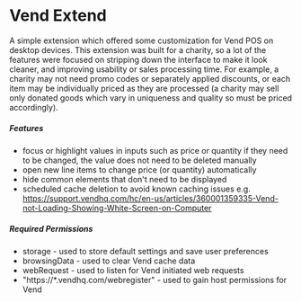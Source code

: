 # Vend Extend

A simple extension which offered some customization for Vend POS on desktop devices. This extension was built for a charity, so a lot of the features were focused on stripping down the interface to make it look cleaner, and improving usability or sales processing time. For example, a charity may not need promo codes or separately applied discounts, or each item may be individually priced as they are processed (a charity may sell only donated goods which vary in uniqueness and quality so must be priced accordingly).

##### Features

  - focus or highlight values in inputs such as price or quantity if they need to be changed, the value does not need to be deleted manually
  - open new line items to change price (or quantity) automatically
  - hide common elements that don't need to be displayed
  - scheduled cache deletion to avoid known caching issues e.g. https://support.vendhq.com/hc/en-us/articles/360001359335-Vend-not-Loading-Showing-White-Screen-on-Computer

##### Required Permissions
  - storage - used to store default settings and save user preferences
  - browsingData - used to clear Vend cache data 
  - webRequest - used to listen for Vend initiated web requests
  - "https://*.vendhq.com/webregister" - used to gain host permissions for Vend

